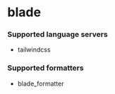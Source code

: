 # blade
<!--- THIS DOCUMENT IS AUTOMATICALLY GENERATED, DON'T EDIT IT -->

### Supported language servers

- tailwindcss

### Supported formatters

- blade_formatter
